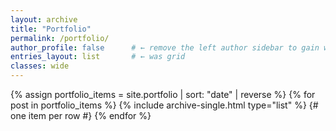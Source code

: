 ```yaml
---
layout: archive
title: "Portfolio"
permalink: /portfolio/
author_profile: false      # ← remove the left author sidebar to gain width
entries_layout: list       # ← was grid
classes: wide
---
```


{% assign portfolio_items = site.portfolio | sort: "date" | reverse %}
{% for post in portfolio_items %}
  {% include archive-single.html type="list" %}  {# one item per row #}
{% endfor %}
